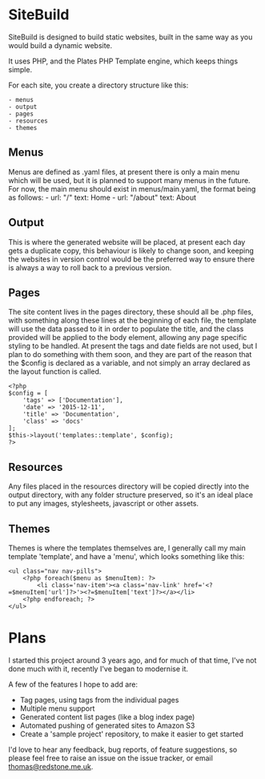 SiteBuild
=========

SiteBuild is designed to build static websites, built in the same way as you would build a dynamic website.

It uses PHP, and the Plates PHP Template engine, which keeps things simple.

For each site, you create a directory structure like this:

    - menus
    - output
    - pages
    - resources
    - themes

## Menus
Menus are defined as .yaml files, at present there is only a main menu which will be used, but it is planned to support
many menus in the future. For now, the main menu should exist in menus/main.yaml, the format being as follows:
    -
      url: "/"
      text: Home
    -
      url: "/about"
      text: About

## Output
This is where the generated website will be placed, at present each day gets a duplicate copy, this behaviour is likely
to change soon, and keeping the websites in version control would be the preferred way to ensure there is always a way
to roll back to a previous version.

## Pages
The site content lives in the pages directory, these should all be .php files, with something along these lines at the
beginning of each file, the template will use the data passed to it in order to populate the title, and the class
provided will be applied to the body element, allowing any page specific styling to be handled. At present the tags
and date fields are not used, but I plan to do something with them soon, and they are part of the reason that the
$config is declared as a variable, and not simply an array declared as the layout function is called.

    <?php
    $config = [
        'tags' => ['Documentation'],
        'date' => '2015-12-11',
        'title' => 'Documentation',
        'class' => 'docs'
    ];
    $this->layout('templates::template', $config);
    ?>

## Resources
Any files placed in the resources directory will be copied directly into the output directory, with any folder structure
preserved, so it's an ideal place to put any images, stylesheets, javascript or other assets.

## Themes
Themes is where the templates themselves are, I generally call my main template 'template', and have a 'menu', which
looks something like this:

    <ul class="nav nav-pills">
        <?php foreach($menu as $menuItem): ?>
            <li class='nav-item'><a class='nav-link' href='<?=$menuItem['url']?>'><?=$menuItem['text']?></a></li>
        <?php endforeach; ?>
    </ul>

# Plans
I started this project around 3 years ago, and for much of that time, I've not done much with it, recently I've began
to modernise it.

A few of the features I hope to add are:
- Tag pages, using tags from the individual pages
- Multiple menu support
- Generated content list pages (like a blog index page)
- Automated pushing of generated sites to Amazon S3
- Create a 'sample project' repository, to make it easier to get started

I'd love to hear any feedback, bug reports, of feature suggestions, so please feel free to raise an issue on the issue
tracker, or email <thomas@redstone.me.uk>.